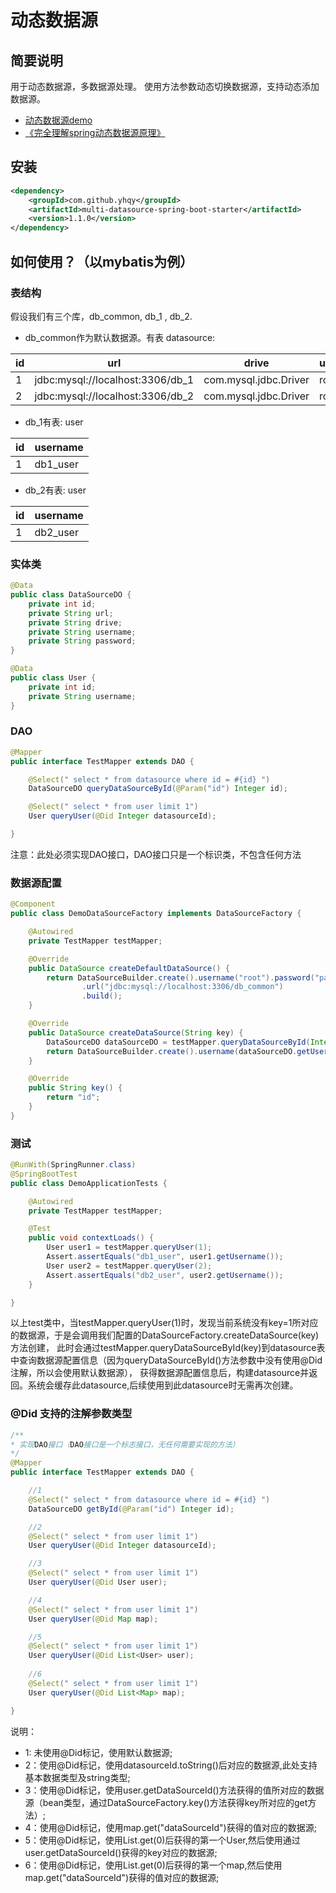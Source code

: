 # 动态数据源

## 简要说明

用于动态数据源，多数据源处理。
使用方法参数动态切换数据源，支持动态添加数据源。

- [动态数据源demo](https://gitee.com/yuanheqiuye/multi-datasource-demo)
- [《完全理解spring动态数据源原理》](https://my.oschina.net/u/4184161/blog/3085983)

## 安装

```xml
<dependency>
    <groupId>com.github.yhqy</groupId>
    <artifactId>multi-datasource-spring-boot-starter</artifactId>
    <version>1.1.0</version>
</dependency>
```

## 如何使用？（以mybatis为例）

### 表结构
假设我们有三个库，db_common, db_1 , db_2.

- db_common作为默认数据源。有表 datasource:

|id|url|drive|username|password|
|----|----|----|----|----|
|1|jdbc:mysql://localhost:3306/db_1|com.mysql.jdbc.Driver|root|password|
|2|jdbc:mysql://localhost:3306/db_2|com.mysql.jdbc.Driver|root|password|

- db_1有表: user

|id|username|
|----|----|
|1|db1_user|

- db_2有表: user

|id|username|
|----|----|
|1|db2_user|

### 实体类
```java
@Data
public class DataSourceDO {
    private int id;
    private String url;
    private String drive;
    private String username;
    private String password;
}

@Data
public class User {
    private int id;
    private String username;
}
```

### DAO
```java
@Mapper
public interface TestMapper extends DAO {

    @Select(" select * from datasource where id = #{id} ")
    DataSourceDO queryDataSourceById(@Param("id") Integer id);

    @Select(" select * from user limit 1")
    User queryUser(@Did Integer datasourceId);

}
```
注意：此处必须实现DAO接口，DAO接口只是一个标识类，不包含任何方法

### 数据源配置
```java
@Component
public class DemoDataSourceFactory implements DataSourceFactory {

    @Autowired
    private TestMapper testMapper;

    @Override
    public DataSource createDefaultDataSource() {
        return DataSourceBuilder.create().username("root").password("password")
                .url("jdbc:mysql://localhost:3306/db_common")
                .build();
    }

    @Override
    public DataSource createDataSource(String key) {
        DataSourceDO dataSourceDO = testMapper.queryDataSourceById(Integer.parseInt(key));
        return DataSourceBuilder.create().username(dataSourceDO.getUsername()).password(dataSourceDO.getPassword()).url(dataSourceDO.getUrl()).build();
    }

    @Override
    public String key() {
        return "id";
    }
}
```

### 测试
```java
@RunWith(SpringRunner.class)
@SpringBootTest
public class DemoApplicationTests {

    @Autowired
    private TestMapper testMapper;

    @Test
    public void contextLoads() {
        User user1 = testMapper.queryUser(1);
        Assert.assertEquals("db1_user", user1.getUsername());
        User user2 = testMapper.queryUser(2);
        Assert.assertEquals("db2_user", user2.getUsername());
    }

}
```

以上test类中，当testMapper.queryUser(1)时，发现当前系统没有key=1所对应的数据源，于是会调用我们配置的DataSourceFactory.createDataSource(key)方法创建，
此时会通过testMapper.queryDataSourceById(key)到datasource表中查询数据源配置信息（因为queryDataSourceById()方法参数中没有使用@Did注解，所以会使用默认数据源），
获得数据源配置信息后，构建datasource并返回。系统会缓存此datasource,后续使用到此datasource时无需再次创建。

### @Did 支持的注解参数类型
```java
/**
* 实现DAO接口（DAO接口是一个标志接口，无任何需要实现的方法）
*/
@Mapper
public interface TestMapper extends DAO {

    //1
    @Select(" select * from datasource where id = #{id} ")
    DataSourceDO getById(@Param("id") Integer id);

    //2
    @Select(" select * from user limit 1")
    User queryUser(@Did Integer datasourceId);

    //3
    @Select(" select * from user limit 1")
    User queryUser(@Did User user);

    //4
    @Select(" select * from user limit 1")
    User queryUser(@Did Map map);

    //5
    @Select(" select * from user limit 1")
    User queryUser(@Did List<User> user);
    
    //6
    @Select(" select * from user limit 1")
    User queryUser(@Did List<Map> map);

}
```

说明：
- 1: 未使用@Did标记，使用默认数据源;
- 2：使用@Did标记，使用datasourceId.toString()后对应的数据源,此处支持基本数据类型及string类型;
- 3：使用@Did标记，使用user.getDataSourceId()方法获得的值所对应的数据源（bean类型，通过DataSourceFactory.key()方法获得key所对应的get方法）;
- 4：使用@Did标记，使用map.get("dataSourceId")获得的值对应的数据源;
- 5：使用@Did标记，使用List.get(0)后获得的第一个User,然后使用通过user.getDataSourceId()获得的key对应的数据源;
- 6：使用@Did标记，使用List.get(0)后获得的第一个map,然后使用map.get("dataSourceId")获得的值对应的数据源;


